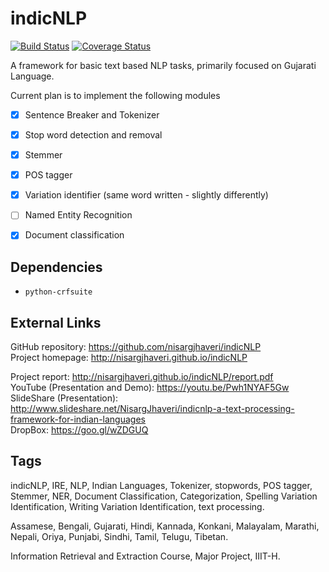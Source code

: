 # indicNLP

[![Build Status](https://travis-ci.org/nisargjhaveri/indicNLP.svg?branch=master)](https://travis-ci.org/nisargjhaveri/indicNLP)
[![Coverage Status](https://coveralls.io/repos/github/nisargjhaveri/indicNLP/badge.svg?branch=master)](https://coveralls.io/github/nisargjhaveri/indicNLP?branch=master)

A framework for basic text based NLP tasks, primarily focused on Gujarati Language.

Current plan is to implement the following modules

- [x] Sentence Breaker and Tokenizer
- [x] Stop word detection and removal
- [x] Stemmer
- [x] POS tagger
- [x] Variation identifier (same word written - slightly differently)
- [ ] Named Entity Recognition
- [x] Document classification


## Dependencies

- `python-crfsuite`

## External Links

GitHub repository: https://github.com/nisargjhaveri/indicNLP  
Project homepage: http://nisargjhaveri.github.io/indicNLP

Project report: http://nisargjhaveri.github.io/indicNLP/report.pdf  
YouTube (Presentation and Demo): https://youtu.be/Pwh1NYAF5Gw  
SlideShare (Presentation): http://www.slideshare.net/NisargJhaveri/indicnlp-a-text-processing-framework-for-indian-languages  
DropBox: https://goo.gl/wZDGUQ

## Tags

indicNLP, IRE, NLP, Indian Languages, Tokenizer, stopwords, POS tagger, Stemmer, NER, Document Classification, Categorization, Spelling Variation Identification, Writing Variation Identification, text processing.

Assamese, Bengali, Gujarati, Hindi, Kannada, Konkani, Malayalam, Marathi, Nepali, Oriya, Punjabi, Sindhi, Tamil, Telugu, Tibetan.

Information Retrieval and Extraction Course, Major Project, IIIT-H.
